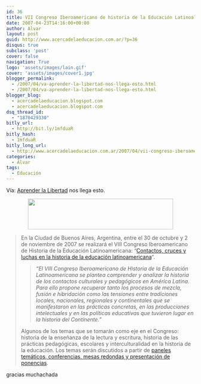 ```yaml
---
id: 36
title: VII Congreso Iberoamericano de historia de la Educación Latinoalmericana
date: 2007-04-23T14:16:00+00:00
author: Alvar
layout: post
guid: http://www.acercadelaeducacion.com.ar/?p=36
disqus: true
subclass: 'post'
cover: false
navigation: True
logo: 'assets/images/lain.gif'
cover: 'assets/images/cover1.jpg'
blogger_permalink:
  - /2007/04/va-aprender-la-libertad-nos-llega-esto.html
  - /2007/04/va-aprender-la-libertad-nos-llega-esto.html
blogger_blog:
  - acercadelaeducacion.blogspot.com
  - acercadelaeducacion.blogspot.com
dsq_thread_id:
  - "1870429330"
bitly_url:
  - http://bit.ly/1mfduaR
bitly_hash:
  - 1mfduaR
bitly_long_url:
  - http://www.acercadelaeducacion.com.ar/2007/04/vii-congreso-iberoamericano-de-historia-de-la-educacion-latinoalmericana/
categories:
  - Alvar
tags:
  - Educación
---
```

Vía: <a href="http://www.aprenderlalibertad.org/blog/?p=192">Aprender la Libertad</a> nos llega esto.<br /><div style="text-align:center;"><a href="http://www.sahe.org.ar/inicial2.htm"><img style="cursor:pointer;width:388px;height:82px;" src="http://www.sahe.org.ar/logo.jpg" alt="" border="0" /></a><br /></div><blockquote><p align="left">En la Ciudad de Buenos Aires, Argentina, entre el 30 de octubre y 2 de noviembre de 2007 se realizará el VIII Congreso Iberoamericano de Historia de la Educación Latinoamericana: “<a href="http://www.sahe.org.ar/inicial2.htm">Contactos, cruces y luchas en la historia de la educación latinoamericana</a>“.</p> <blockquote> <p align="left"><em>“El VIII Congreso Iberoamericano de Historia de la Educación Latinoamericana se plantea comprender y analizar la historia de los contactos culturales y pedagógicos en América Latina. Para ello propone recuperar tanto los procesos de mezcla, fusión e hibridación como las tensiones entre tradiciones locales, nacionales, regionales y continentales que se manifestaron en las prácticas concretas, en las producciones intelectuales y en las políticas educativas que tuvieron lugar en la historia del Continente.”</em></p> </blockquote> <p>Algunos de los temas que se tomarán como eje en el Congreso: historia de la enseñanza de la lectura y escritura, historia de las prácticas pedagógicas, escolares y interculturalidad en la historia de la educación. Los temas serán discutidos a partir de <a href="http://www.sahe.org.ar/circular2.htm">paneles temáticos, conferencias, mesas redondas y presentación de ponencias</a>.</p></blockquote>gracias muchachada
